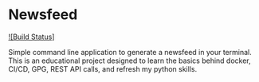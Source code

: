 # Newsfeed

[![Build Status]](https://travis-ci.com/AlexanderJDupree/newsfeed.svg?branch=master)

Simple command line application to generate a newsfeed in your terminal. This is an educational project designed to learn the basics behind docker, CI/CD, GPG, REST API calls, and refresh my python skills. 

